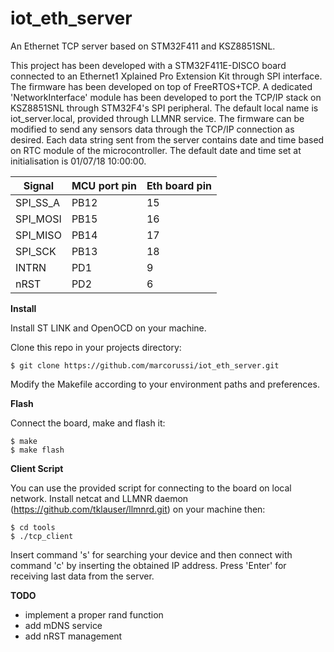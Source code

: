 # iot_eth_server
An Ethernet TCP server based on STM32F411 and KSZ8851SNL.

This project has been developed with a STM32F411E-DISCO board connected to an Ethernet1 Xplained Pro Extension Kit through SPI interface. The firmware has been developed on top of FreeRTOS+TCP. A dedicated 'NetworkInterface' module has been developed to port the TCP/IP stack on KSZ8851SNL through STM32F4's SPI peripheral.
The default local name is iot_server.local, provided through LLMNR service.
The firmware can be modified to send any sensors data through the TCP/IP connection as desired. Each data string sent from the server contains date and time based on RTC module of the microcontroller. The default date and time set at initialisation is 01/07/18 10:00:00. 

| Signal | MCU port pin | Eth board pin |
| --- | --- | --- |
| SPI_SS_A | PB12 | 15 |
| SPI_MOSI | PB15 | 16 |
| SPI_MISO | PB14 | 17 |
| SPI_SCK | PB13 | 18 |
| INTRN | PD1 | 9 |
| nRST | PD2 | 6 |


**Install**

Install ST LINK and OpenOCD on your machine.

Clone this repo in your projects directory:

    $ git clone https://github.com/marcorussi/iot_eth_server.git

Modify the Makefile according to your environment paths and preferences.


**Flash**

Connect the board, make and flash it:
 
    $ make
    $ make flash


**Client Script**

You can use the provided script for connecting to the board on local network. Install netcat and LLMNR daemon (https://github.com/tklauser/llmnrd.git) on your machine then:
 
    $ cd tools
    $ ./tcp_client 

Insert command 's' for searching your device and then connect with command 'c' by inserting the obtained IP address. Press 'Enter' for receiving last data from the server.


**TODO**

* implement a proper rand function
* add mDNS service
* add nRST management


